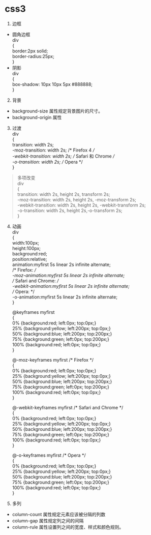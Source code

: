 # css3
1. 边框  
 
* 圆角边框  
   div  
    {  
      border:2px solid;  
      border-radius:25px;  
    }  
 * 阴影  
    div  
     {  
       box-shadow: 10px 10px 5px #888888;  
    }  
2. 背景  
* background-size 属性规定背景图片的尺寸。 
* background-origin 属性  
3. 过渡  
    div  
    {  
       transition: width 2s;  
       -moz-transition: width 2s;	/* Firefox 4 */  
       -webkit-transition: width 2s;	/* Safari 和 Chrome */  
       -o-transition: width 2s;	/* Opera */  
    }  
> 多项改变  
   div  
   {  
      transition: width 2s, height 2s, transform 2s;  
      -moz-transition: width 2s, height 2s, -moz-transform 2s;  
      -webkit-transition: width 2s, height 2s, -webkit-transform 2s;  
      -o-transition: width 2s, height 2s,-o-transform 2s;  
   }  
4. 动画  
   div  
   {  
      width:100px;  
      height:100px;  
      background:red;  
      position:relative;  
      animation:myfirst 5s linear 2s infinite alternate;  
      /* Firefox: */  
      -moz-animation:myfirst 5s linear 2s infinite alternate;  
      /* Safari and Chrome: */  
      -webkit-animation:myfirst 5s linear 2s infinite alternate;  
      /* Opera: */  
      -o-animation:myfirst 5s linear 2s infinite alternate;  
   }  

      @keyframes myfirst  
      {  
         0%   {background:red; left:0px; top:0px;}  
         25%  {background:yellow; left:200px; top:0px;}  
         50%  {background:blue; left:200px; top:200px;}  
         75%  {background:green; left:0px; top:200px;}  
         100% {background:red; left:0px; top:0px;}  
      }  

      @-moz-keyframes myfirst /* Firefox */  
      {  
         0%   {background:red; left:0px; top:0px;}  
         25%  {background:yellow; left:200px; top:0px;}  
         50%  {background:blue; left:200px; top:200px;}  
         75%  {background:green; left:0px; top:200px;}  
         100% {background:red; left:0px; top:0px;}  
      }   

      @-webkit-keyframes myfirst /* Safari and Chrome */  
      {  
         0%   {background:red; left:0px; top:0px;}  
         25%  {background:yellow; left:200px; top:0px;}  
         50%  {background:blue; left:200px; top:200px;}  
         75%  {background:green; left:0px; top:200px;}  
         100% {background:red; left:0px; top:0px;}  
      }  

      @-o-keyframes myfirst /* Opera */  
      {  
         0%   {background:red; left:0px; top:0px;}  
         25%  {background:yellow; left:200px; top:0px;}  
         50%  {background:blue; left:200px; top:200px;}  
         75%  {background:green; left:0px; top:200px;}  
         100% {background:red; left:0px; top:0px;}  
      }  
5. 多列  

* column-count 属性规定元素应该被分隔的列数  
* column-gap 属性规定列之间的间隔  
* column-rule 属性设置列之间的宽度、样式和颜色规则。
